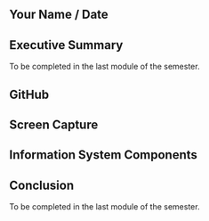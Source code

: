 ## Your Name / Date

## Executive Summary
To be completed in the last module of the semester.

## GitHub

## Screen Capture

## Information System Components



## Conclusion
To be completed in the last module of the semester.

